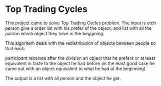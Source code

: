# Top Trading Cycles


This project came to solve Top Trading Cycles problem.
The input is etch person give a order list with his prefer of the object.
and list with all the parson which object they have in the beggining. 

This algoritem deals with the redistribution of objects between people so that each

 participant receives after the division an object that he prefers or at least equivalent in taste 
 to the object he had before (in the least good case he came out with an object equivalent to what he had at the beginning)

The output is a list with all person and the object he get.
